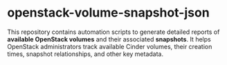 # openstack-volume-snapshot-json
This repository contains automation scripts to generate detailed reports of **available OpenStack volumes** and their associated **snapshots**.   It helps OpenStack administrators track available Cinder volumes, their creation times, snapshot relationships, and other key metadata.
